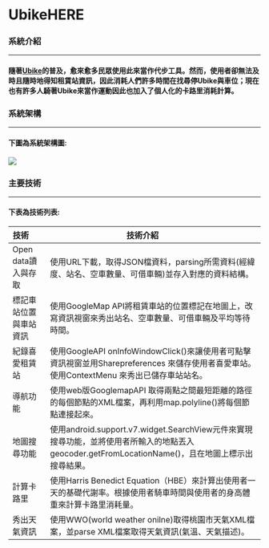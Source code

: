 <h1>UbikeHERE</h1>
<h3>系統介紹<hr></h3>
<h4>隨著<a href="http://tycg.youbike.com.tw/cht/index.php">Ubike</a>的普及，愈來愈多民眾使用此來當作代步工具。然而，使用者卻無法及時且隨時地得知租賃站資訊，因此消耗人們許多時間在找尋停Ubike與車位；現在也有許多人騎著Ubike來當作運動因此也加入了個人化的卡路里消耗計算。</h4>
<h3>系統架構<hr></h3>
<h4>下圖為系統架構圖:</h4>
<img src="https://user-images.githubusercontent.com/11407961/30754106-fd8eb640-9ff3-11e7-9c25-c62b175301b0.JPG">
<h3>主要技術<hr></h3>
<h4>下表為技術列表:</h4>

| 技術        | 技術介紹           
| ------------- |-------------| 
| Open data讀入與存取|使用URL下載，取得JSON檔資料，parsing所需資料(經緯度、站名、空車數量、可借車輛)並存入對應的資料結構。| 
| 標記車站位置與車站資訊|使用GoogleMap API將租賃車站的位置標記在地圖上，改寫資訊視窗來秀出站名、空車數量、可借車輛及平均等待時間。|   
| 紀錄喜愛租賃站 | 使用GoogleAPI onInfoWindowClick()來讓使用者可點擊資訊視窗並用Sharepreferences 來儲存使用者喜愛車站。使用ContextMenu 來秀出已儲存車站站名。      |   
| 導航功能|使用web版GooglemapAPI 取得兩點之間最短距離的路徑的每個節點的XML檔案，再利用map.polyline()將每個節點連接起來。| 
| 地圖搜尋功能|使用android.support.v7.widget.SearchView元件來實現搜尋功能，並將使用者所輸入的地點丟入geocoder.getFromLocationName()，且在地圖上標示出搜尋結果。|  
| 計算卡路里|使用Harris Benedict Equation（HBE）來計算出使用者一天的基礎代謝率。根據使用者騎車時間與使用者的身高體重來計算卡路里消耗量。| 
| 秀出天氣資訊|使用WWO(world weather onilne)取得桃園市天氣XML檔案，並parse XML檔案取得天氣資訊(氣溫、天氣描述)。| 
